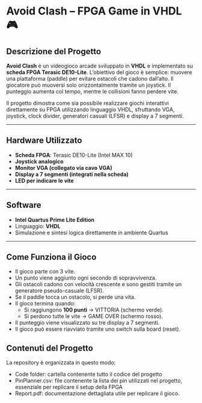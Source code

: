 # Avoid Clash – FPGA Game in VHDL 🎮

## Descrizione del Progetto

**Avoid Clash** è un videogioco arcade sviluppato in **VHDL** e implementato su **scheda FPGA Terasic DE10-Lite**. L’obiettivo del gioco è semplice: muovere una piattaforma (paddle) per evitare ostacoli che cadono dall’alto. Il giocatore può muoversi solo orizzontalmente tramite un joystick. Il punteggio aumenta col tempo, mentre le collisioni fanno perdere vite.

Il progetto dimostra come sia possibile realizzare giochi interattivi direttamente su FPGA utilizzando linguaggio VHDL, sfruttando VGA, joystick, clock divider, generatori casuali (LFSR) e display a 7 segmenti.

---

## Hardware Utilizzato

- **Scheda FPGA**: Terasic DE10-Lite (Intel MAX 10)
- **Joystick analogico**
- **Monitor VGA (collegato via cavo VGA)**
- **Display a 7 segmenti (integrati nella scheda)**
- **LED per indicare le vite**

---

## Software

- **Intel Quartus Prime Lite Edition**
- Linguaggio: **VHDL**
- Simulazione e sintesi logica direttamente in ambiente Quartus

---

## Come Funziona il Gioco

- Il gioco parte con 3 vite.
- Un punto viene aggiunto ogni secondo di sopravvivenza.
- Gli ostacoli cadono con velocità crescente e sono gestiti tramite un generatore pseudo-casuale (LFSR).
- Se il paddle tocca un ostacolo, si perde una vita.
- Il gioco termina quando:
  - Si raggiungono **100 punti** → VITTORIA (schermo verde).
  - Si perdono tutte le vite → GAME OVER (schermo rosso).
- Il punteggio viene visualizzato su tre display a 7 segmenti.
- Il gioco può essere riavviato tramite uno switch sulla board (reset).

## Contenuti del Progetto

La repository è organizzata in questo modo:
- Code folder: cartella contenente tutto il codice del progetto
- PinPlanner.csv: file contenente la lista dei pin utilizzati nel progetto, essenziale per replicare il setup della FPGA
- Report.pdf: documentazione dettagliata utile per replicare il gioco. 
